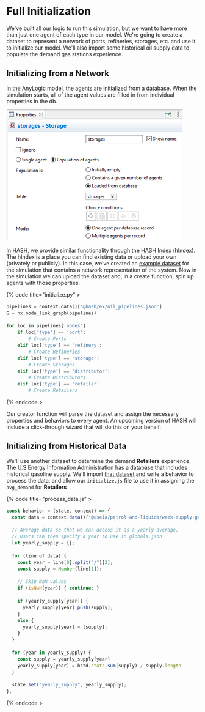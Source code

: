 # Full Initialization

We've built all our logic to run this simulation, but we want to have more than just one agent of each type in our model. We're going to create a dataset to represent a network of ports, refineries, storages, etc. and use it to initialize our model. We'll also import some historical oil supply data to populate the demand gas stations experience.

## Initializing from a Network

In the AnyLogic model, the agents are initialized from a database. When the simulation starts, all of the agent values are filled in from individual properties in the db.

![](../../../../.gitbook/assets/image%20%2828%29.png)

In HASH, we provide similar functionality through the [HASH Index](https://hash.ai/platform/index) \(hIndex\). The hIndex is a place you can find existing data or upload your own \(privately or publicly\). In this case, we’ve created an [example dataset](https://hash.ai/@hash/ex) for the simulation that contains a network representation of the system. Now in the simulation we can upload the dataset and, in a create function, spin up agents with those properties.

{% code title="initialize.py" >
```python
pipelines = context.data()['@hash/ex/oil_pipelines.json']
G = nx.node_link_graph(pipelines)

for loc in pipelines['nodes']:
    if loc['type'] == 'port':
        # Create Ports
    elif loc['type'] == 'refinery':
        # Create Refineries
    elif loc['type'] == 'storage':
        # Create Storages
    elif loc['type'] == 'distributor':
        # Create Distributors
    elif loc['type'] == 'retailer'
        # Create Retailers
```
{% endcode >

Our creator function will parse the dataset and assign the necessary properties and behaviors to every agent. An upcoming version of HASH will include a click-through wizard that will do this on your behalf.

## Initializing from Historical Data

We'll use another dataset to determine the demand **Retailers** experience. The U.S Energy Information Administration has a database that includes historical gasoline supply. We'll import [that dataset](https://hash.ai/@useia/petrol-and-liquids) and write a behavior to process the data, and allow our `initialize.js` file to use it in assigning the `avg_demand` for **Retailers**

{% code title="process\_data.js" >
```javascript
const behavior = (state, context) => {
  const data = context.data()["@useia/petrol-and-liquids/week-supply-gas.csv"];

  // Average data so that we can access it as a yearly average. 
  // Users can then specify a year to use in globals.json
  let yearly_supply = {};

  for (line of data) {
    const year = line[0].split("/")[2];
    const supply = Number(line[1]);

    // Skip NaN values
    if (isNaN(year)) { continue; }

    if (yearly_supply[year]) {
      yearly_supply[year].push(supply);
    }
    else {
      yearly_supply[year] = [supply];
    }
  }

  for (year in yearly_supply) {
    const supply = yearly_supply[year]
    yearly_supply[year] = hstd.stats.sum(supply) / supply.length
  }

  state.set("yearly_supply", yearly_supply);
};
```
{% endcode >

